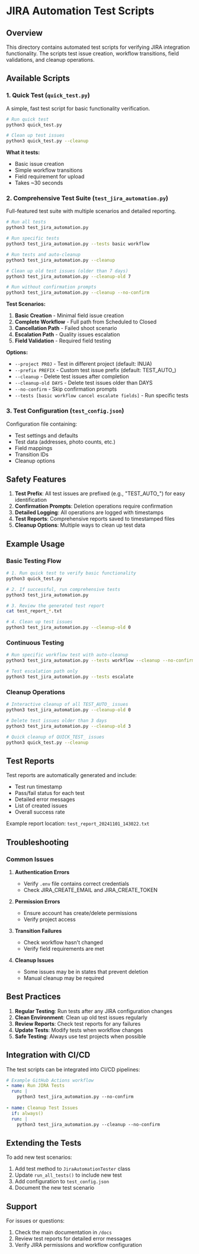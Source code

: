 # JIRA Automation Test Scripts

## Overview

This directory contains automated test scripts for verifying JIRA integration functionality. The scripts test issue creation, workflow transitions, field validations, and cleanup operations.

## Available Scripts

### 1. Quick Test (`quick_test.py`)

A simple, fast test script for basic functionality verification.

```bash
# Run quick test
python3 quick_test.py

# Clean up test issues
python3 quick_test.py --cleanup
```

**What it tests:**
- Basic issue creation
- Simple workflow transitions
- Field requirement for upload
- Takes ~30 seconds

### 2. Comprehensive Test Suite (`test_jira_automation.py`)

Full-featured test suite with multiple scenarios and detailed reporting.

```bash
# Run all tests
python3 test_jira_automation.py

# Run specific tests
python3 test_jira_automation.py --tests basic workflow

# Run tests and auto-cleanup
python3 test_jira_automation.py --cleanup

# Clean up old test issues (older than 7 days)
python3 test_jira_automation.py --cleanup-old 7

# Run without confirmation prompts
python3 test_jira_automation.py --cleanup --no-confirm
```

**Test Scenarios:**
1. **Basic Creation** - Minimal field issue creation
2. **Complete Workflow** - Full path from Scheduled to Closed
3. **Cancellation Path** - Failed shoot scenario
4. **Escalation Path** - Quality issues escalation
5. **Field Validation** - Required field testing

**Options:**
- `--project PROJ` - Test in different project (default: INUA)
- `--prefix PREFIX` - Custom test issue prefix (default: TEST_AUTO_)
- `--cleanup` - Delete test issues after completion
- `--cleanup-old DAYS` - Delete test issues older than DAYS
- `--no-confirm` - Skip confirmation prompts
- `--tests [basic workflow cancel escalate fields]` - Run specific tests

### 3. Test Configuration (`test_config.json`)

Configuration file containing:
- Test settings and defaults
- Test data (addresses, photo counts, etc.)
- Field mappings
- Transition IDs
- Cleanup options

## Safety Features

1. **Test Prefix**: All test issues are prefixed (e.g., "TEST_AUTO_") for easy identification
2. **Confirmation Prompts**: Deletion operations require confirmation
3. **Detailed Logging**: All operations are logged with timestamps
4. **Test Reports**: Comprehensive reports saved to timestamped files
5. **Cleanup Options**: Multiple ways to clean up test data

## Example Usage

### Basic Testing Flow

```bash
# 1. Run quick test to verify basic functionality
python3 quick_test.py

# 2. If successful, run comprehensive tests
python3 test_jira_automation.py

# 3. Review the generated test report
cat test_report_*.txt

# 4. Clean up test issues
python3 test_jira_automation.py --cleanup-old 0
```

### Continuous Testing

```bash
# Run specific workflow test with auto-cleanup
python3 test_jira_automation.py --tests workflow --cleanup --no-confirm

# Test escalation path only
python3 test_jira_automation.py --tests escalate
```

### Cleanup Operations

```bash
# Interactive cleanup of all TEST_AUTO_ issues
python3 test_jira_automation.py --cleanup-old 0

# Delete test issues older than 3 days
python3 test_jira_automation.py --cleanup-old 3

# Quick cleanup of QUICK_TEST_ issues
python3 quick_test.py --cleanup
```

## Test Reports

Test reports are automatically generated and include:
- Test run timestamp
- Pass/fail status for each test
- Detailed error messages
- List of created issues
- Overall success rate

Example report location: `test_report_20241101_143022.txt`

## Troubleshooting

### Common Issues

1. **Authentication Errors**
   - Verify `.env` file contains correct credentials
   - Check JIRA_CREATE_EMAIL and JIRA_CREATE_TOKEN

2. **Permission Errors**
   - Ensure account has create/delete permissions
   - Verify project access

3. **Transition Failures**
   - Check workflow hasn't changed
   - Verify field requirements are met

4. **Cleanup Issues**
   - Some issues may be in states that prevent deletion
   - Manual cleanup may be required

## Best Practices

1. **Regular Testing**: Run tests after any JIRA configuration changes
2. **Clean Environment**: Clean up old test issues regularly
3. **Review Reports**: Check test reports for any failures
4. **Update Tests**: Modify tests when workflow changes
5. **Safe Testing**: Always use test projects when possible

## Integration with CI/CD

The test scripts can be integrated into CI/CD pipelines:

```yaml
# Example GitHub Actions workflow
- name: Run JIRA Tests
  run: |
    python3 test_jira_automation.py --no-confirm
    
- name: Cleanup Test Issues
  if: always()
  run: |
    python3 test_jira_automation.py --cleanup --no-confirm
```

## Extending the Tests

To add new test scenarios:

1. Add test method to `JiraAutomationTester` class
2. Update `run_all_tests()` to include new test
3. Add configuration to `test_config.json`
4. Document the new test scenario

## Support

For issues or questions:
1. Check the main documentation in `/docs`
2. Review test reports for detailed error messages
3. Verify JIRA permissions and workflow configuration